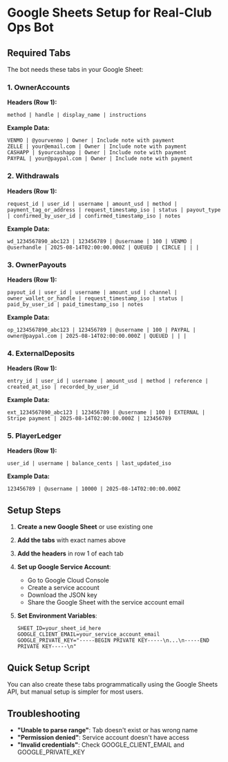 # Google Sheets Setup for Real-Club Ops Bot

## Required Tabs

The bot needs these tabs in your Google Sheet:

### 1. OwnerAccounts
**Headers (Row 1):**
```
method | handle | display_name | instructions
```

**Example Data:**
```
VENMO | @yourvenmo | Owner | Include note with payment
ZELLE | your@email.com | Owner | Include note with payment
CASHAPP | $yourcashapp | Owner | Include note with payment
PAYPAL | your@paypal.com | Owner | Include note with payment
```

### 2. Withdrawals
**Headers (Row 1):**
```
request_id | user_id | username | amount_usd | method | payment_tag_or_address | request_timestamp_iso | status | payout_type | confirmed_by_user_id | confirmed_timestamp_iso | notes
```

**Example Data:**
```
wd_1234567890_abc123 | 123456789 | @username | 100 | VENMO | @userhandle | 2025-08-14T02:00:00.000Z | QUEUED | CIRCLE | | | 
```

### 3. OwnerPayouts
**Headers (Row 1):**
```
payout_id | user_id | username | amount_usd | channel | owner_wallet_or_handle | request_timestamp_iso | status | paid_by_user_id | paid_timestamp_iso | notes
```

**Example Data:**
```
op_1234567890_abc123 | 123456789 | @username | 100 | PAYPAL | owner@paypal.com | 2025-08-14T02:00:00.000Z | QUEUED | | | 
```

### 4. ExternalDeposits
**Headers (Row 1):**
```
entry_id | user_id | username | amount_usd | method | reference | created_at_iso | recorded_by_user_id
```

**Example Data:**
```
ext_1234567890_abc123 | 123456789 | @username | 100 | EXTERNAL | Stripe payment | 2025-08-14T02:00:00.000Z | 123456789
```

### 5. PlayerLedger
**Headers (Row 1):**
```
user_id | username | balance_cents | last_updated_iso
```

**Example Data:**
```
123456789 | @username | 10000 | 2025-08-14T02:00:00.000Z
```

## Setup Steps

1. **Create a new Google Sheet** or use existing one
2. **Add the tabs** with exact names above
3. **Add the headers** in row 1 of each tab
4. **Set up Google Service Account**:
   - Go to Google Cloud Console
   - Create a service account
   - Download the JSON key
   - Share the Google Sheet with the service account email

5. **Set Environment Variables**:
   ```
   SHEET_ID=your_sheet_id_here
   GOOGLE_CLIENT_EMAIL=your_service_account_email
   GOOGLE_PRIVATE_KEY="-----BEGIN PRIVATE KEY-----\n...\n-----END PRIVATE KEY-----\n"
   ```

## Quick Setup Script

You can also create these tabs programmatically using the Google Sheets API, but manual setup is simpler for most users.

## Troubleshooting

- **"Unable to parse range"**: Tab doesn't exist or has wrong name
- **"Permission denied"**: Service account doesn't have access
- **"Invalid credentials"**: Check GOOGLE_CLIENT_EMAIL and GOOGLE_PRIVATE_KEY
